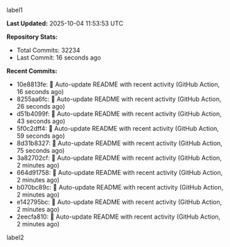 
label1 
<!-- ACTIVITY_START -->
**Last Updated:** 2025-10-04 11:53:53 UTC

**Repository Stats:**
- Total Commits: 32234
- Last Commit: 16 seconds ago

**Recent Commits:**
- 10e8813fe: 🤖 Auto-update README with recent activity (GitHub Action, 16 seconds ago)
- 8255aa6fc: 🤖 Auto-update README with recent activity (GitHub Action, 26 seconds ago)
- d51b4099f: 🤖 Auto-update README with recent activity (GitHub Action, 43 seconds ago)
- 5f0c2dff4: 🤖 Auto-update README with recent activity (GitHub Action, 59 seconds ago)
- 8d31b8327: 🤖 Auto-update README with recent activity (GitHub Action, 75 seconds ago)
- 3a82702cf: 🤖 Auto-update README with recent activity (GitHub Action, 2 minutes ago)
- 664d91758: 🤖 Auto-update README with recent activity (GitHub Action, 2 minutes ago)
- b070bc89c: 🤖 Auto-update README with recent activity (GitHub Action, 2 minutes ago)
- e142795bc: 🤖 Auto-update README with recent activity (GitHub Action, 2 minutes ago)
- 2eecfa810: 🤖 Auto-update README with recent activity (GitHub Action, 2 minutes ago)
<!-- ACTIVITY_END -->

label2
